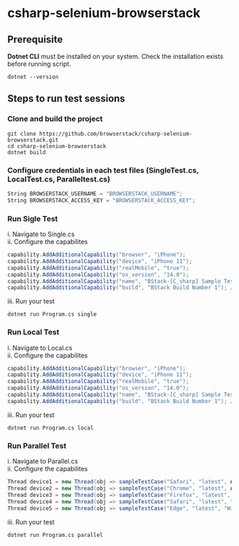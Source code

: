 # csharp-selenium-browserstack

## Prerequisite
<b>Dotnet CLI</b> must be installed on your system. Check the installation exists before running script.

```
dotnet --version
```
## Steps to run test sessions
### Clone and build the project
```
git clone https://github.com/browserstack/csharp-selenium-browserstack.git
cd csharp-selenium-browserstack
dotnet build
```
### Configure credentials in each test files (SingleTest.cs, LocalTest.cs, Paralleltest.cs)
```c#
String BROWSERSTACK_USERNAME = "BROWSERSTACK_USERNAME";
String BROWSERSTACK_ACCESS_KEY = "BROWSERSTACK_ACCESS_KEY";
```
### Run Sigle Test
i. Navigate to Single.cs </br>
ii. Configure the capabilites

```csharp
capability.AddAdditionalCapability("browser", "iPhone");
capability.AddAdditionalCapability("device", "iPhone 11");
capability.AddAdditionalCapability("realMobile", "true");
capability.AddAdditionalCapability("os_version", "14.0");
capability.AddAdditionalCapability("name", "BStack-[C_sharp] Sample Test"); // test name
capability.AddAdditionalCapability("build", "BStack Build Number 1"); // CI/CD job or build name
```
iii. Run your test <br/>
```
dotnet run Program.cs single
```
### Run Local Test
i. Navigate to Local.cs </br>
ii. Configure the capabilites

```csharp
capability.AddAdditionalCapability("browser", "iPhone");
capability.AddAdditionalCapability("device", "iPhone 11");
capability.AddAdditionalCapability("realMobile", "true");
capability.AddAdditionalCapability("os_version", "14.0");
capability.AddAdditionalCapability("name", "BStack-[C_sharp] Sample Test"); // test name
capability.AddAdditionalCapability("build", "BStack Build Number 1"); // CI/CD job or build name
```
iii. Run your test <br/>
```
dotnet run Program.cs local
```
### Run Parallel Test
i. Navigate to Parallel.cs </br>
ii. Configure the capabilites

```csharp
Thread device1 = new Thread(obj => sampleTestCase("Safari", "latest", null, "14", "iPhone 12 Pro Max", "true", "iPhone 12 Pro Max - safari latest", "Parallel-build-csharp"));
Thread device2 = new Thread(obj => sampleTestCase("Chrome", "latest", null, null, "Samsung Galaxy S20", "true", "Samsung Galaxy S20 - Chrome latest", "Parallel-build-csharp"));
Thread device3 = new Thread(obj => sampleTestCase("Firefox", "latest", "OSX", "Monterey", null, null, "macOS Monterey - Firefox latest", "Parallel-build-csharp"));
Thread device4 = new Thread(obj => sampleTestCase("Safari", "latest", "OSX", "Big Sur", null, null, "macOS Big Sur - Safari latest", "Parallel-build-csharp"));
Thread device5 = new Thread(obj => sampleTestCase("Edge", "latest", "Windows", "10", null, null, "Windows - Edge latest", "Parallel-build-csharp"));
```
iii. Run your test <br/>
```
dotnet run Program.cs parallel
```